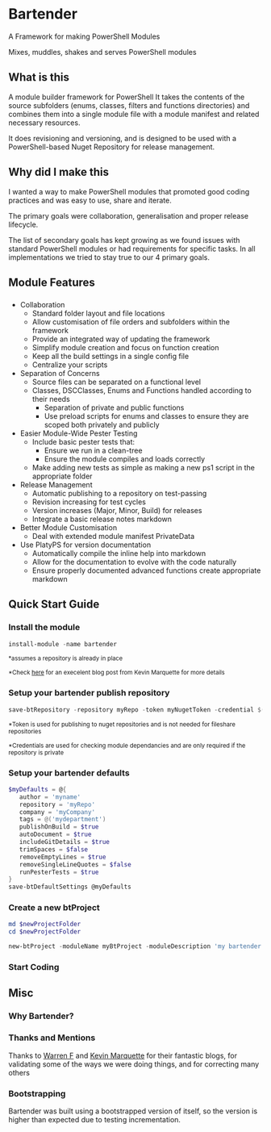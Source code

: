 # Bartender

A Framework for making PowerShell Modules

Mixes, muddles, shakes and serves PowerShell modules

## What is this

A module builder framework for PowerShell
It takes the contents of the source subfolders (enums, classes, filters and functions directories) and combines them into a single module file with a module manifest and related necessary resources. 

It does revisioning and versioning, and is designed to be used with a PowerShell-based Nuget Repository for release management.

## Why did I make this

I wanted a way to make PowerShell modules that promoted good coding practices and was easy to use, share and iterate.

The primary goals were collaboration, generalisation and proper release lifecycle.

The list of secondary goals has kept growing as we found issues with standard PowerShell modules or had requirements for specific tasks. In all implementations we tried to stay true to our 4 primary goals.



## Module Features

 ### 
 - Collaboration
    - Standard folder layout and file locations
    - Allow customisation of file orders and subfolders within the framework
    - Provide an integrated way of updating the framework
    - Simplify module creation and focus on function creation
    - Keep all the build settings in a single config file
    - Centralize your scripts
 - Separation of Concerns
    - Source files can be separated on a functional level
    - Classes, DSCClasses, Enums and Functions handled according to their needs
      - Separation of private and public functions
      - Use preload scripts for enums and classes to ensure they are scoped both privately and publicly
 - Easier Module-Wide Pester Testing
    - Include basic pester tests that:
      - Ensure we run in a clean-tree
      - Ensure the module compiles and loads correctly
    - Make adding new tests as simple as making a new ps1 script in the appropriate folder
 - Release Management
    - Automatic publishing to a repository on test-passing
    - Revision increasing for test cycles
    - Version increases (Major, Minor, Build) for releases
    - Integrate a basic release notes markdown
 - Better Module Customisation
    - Deal with extended module manifest PrivateData
 - Use PlatyPS for version documentation
    - Automatically compile the inline help into markdown
    - Allow for the documentation to evolve with the code naturally
    - Ensure properly documented advanced functions create appropriate markdown

## Quick Start Guide

### Install the module

```powershell
install-module -name bartender
```
<sup>*assumes a repository is already in place</sup>

<sup>*Check [here](https://powershellexplained.com/2018-03-03-Powershell-Using-a-NuGet-server-for-a-PSRepository/?utm_source=blog&utm_medium=blog&utm_content=tags) for an execelent blog post from Kevin Marquette for more details</sup>

### Setup your bartender publish repository


```powershell
save-btRepository -repository myRepo -token myNugetToken -credential $(get-credential)
```
<sup>*Token is used for publishing to nuget repositories and is not needed for fileshare repositories</sup>

<sup>*Credentials are used for checking module dependancies and are only required if the repository is private</sup>

### Setup your bartender defaults


```powershell
$myDefaults = @{
   author = 'myname'
   repository = 'myRepo'
   company = 'myCompany'
   tags = @('mydepartment')
   publishOnBuild = $true
   autoDocument = $true
   includeGitDetails = $true
   trimSpaces = $false
   removeEmptyLines = $true
   removeSingleLineQuotes = $false
   runPesterTests = $true
}
save-btDefaultSettings @myDefaults
```

### Create a new btProject

```powershell
md $newProjectFolder
cd $newProjectFolder

new-btProject -moduleName myBtProject -moduleDescription 'my bartender module'
```

### Start Coding


## Misc

### Why Bartender?

### Thanks and Mentions

Thanks to [Warren F](http://ramblingcookiemonster.github.io) and [Kevin Marquette](https://powershellexplained.com/) for their fantastic blogs, for validating some of the ways we were doing things, and for correcting many others



### Bootstrapping
Bartender was built using a bootstrapped version of itself, so the version is higher than expected due to testing incrementation.

